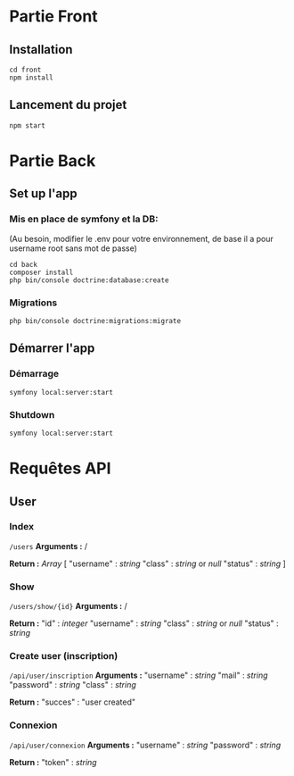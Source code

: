 # Partie Front 

## Installation
```shell
cd front
npm install
```

## Lancement du projet
```shell
npm start
```

#  Partie Back

## Set up l'app
### Mis en place de symfony et la DB:
(Au besoin, modifier le .env pour votre environnement, de base il a pour username root sans mot de passe)
```shell
cd back
composer install
php bin/console doctrine:database:create  
```

### Migrations
```shell
php bin/console doctrine:migrations:migrate
```

## Démarrer l'app
### Démarrage
```shell
symfony local:server:start
```
### Shutdown
```shell
symfony local:server:start
```

# Requêtes API
## User
### Index
`/users`
**Arguments :**
/

**Return :**
*Array* [
    "username" : *string*
    "class" : *string* or *null*
    "status" : *string*
]

### Show
`/users/show/{id}`
**Arguments :**
/

**Return :**
"id" : *integer*
"username" : *string*
"class" : *string* or *null*
"status" : *string*

### Create user (inscription)
`/api/user/inscription`
**Arguments :**
"username" : *string*
"mail" : *string*
"password" : *string*
"class" : *string*

**Return :**
"succes" : "user created" 

### Connexion
`/api/user/connexion`
**Arguments :**
"username" : *string*
"password" : *string*

**Return :**
"token" : *string*
